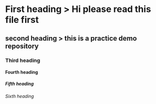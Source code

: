 # First heading > Hi please read this file first 
## second heading > this is a practice demo repository 
### Third heading
#### Fourth heading
##### Fifth heading
###### Sixth heading
